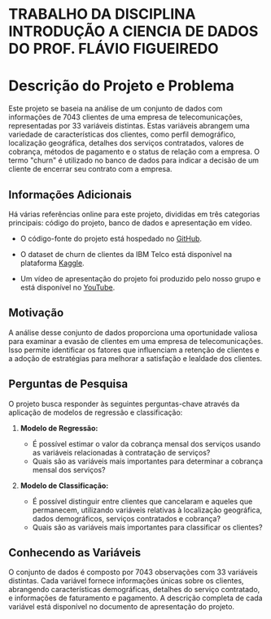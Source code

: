 # TRABALHO DA DISCIPLINA INTRODUÇÃO A CIENCIA DE DADOS DO PROF. FLÁVIO FIGUEIREDO

# Descrição do Projeto e Problema

Este projeto se baseia na análise de um conjunto de dados com informações de 7043 clientes de uma empresa de telecomunicações, representadas por 33 variáveis distintas. Estas variáveis abrangem uma variedade de características dos clientes, como perfil demográfico, localização geográfica, detalhes dos serviços contratados, valores de cobrança, métodos de pagamento e o status de relação com a empresa. O termo "churn" é utilizado no banco de dados para indicar a decisão de um cliente de encerrar seu contrato com a empresa.

## Informações Adicionais

Há várias referências online para este projeto, divididas em três categorias principais: código do projeto, banco de dados e apresentação em vídeo.

- O código-fonte do projeto está hospedado no [GitHub](https://github.com/PauloHenriqueMelo/ICD_project).

- O dataset de churn de clientes da IBM Telco está disponível na plataforma [Kaggle](https://www.kaggle.com/datasets/yeanzc/telco-customer-churn-ibm-dataset?select=Telco_customer_churn.xlsx).

- Um vídeo de apresentação do projeto foi produzido pelo nosso grupo e está disponível no [YouTube](https://www.youtube.com/watch?v=qwwxwyVXLrY).

## Motivação

A análise desse conjunto de dados proporciona uma oportunidade valiosa para examinar a evasão de clientes em uma empresa de telecomunicações. Isso permite identificar os fatores que influenciam a retenção de clientes e a adoção de estratégias para melhorar a satisfação e lealdade dos clientes.

## Perguntas de Pesquisa

O projeto busca responder às seguintes perguntas-chave através da aplicação de modelos de regressão e classificação:

1. **Modelo de Regressão:** 
   - É possível estimar o valor da cobrança mensal dos serviços usando as variáveis relacionadas à contratação de serviços?
   - Quais são as variáveis mais importantes para determinar a cobrança mensal dos serviços?

2. **Modelo de Classificação:** 
   - É possível distinguir entre clientes que cancelaram e aqueles que permanecem, utilizando variáveis relativas à localização geográfica, dados demográficos, serviços contratados e cobrança?
   - Quais são as variáveis mais importantes para classificar os clientes?

## Conhecendo as Variáveis

O conjunto de dados é composto por 7043 observações com 33 variáveis distintas. Cada variável fornece informações únicas sobre os clientes, abrangendo características demográficas, detalhes do serviço contratado, e informações de faturamento e pagamento. A descrição completa de cada variável está disponível no documento de apresentação do projeto.
